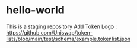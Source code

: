 # hello-world
This is a staging repository
Add Token Logo : https://github.com/Uniswap/token-lists/blob/main/test/schema/example.tokenlist.json
